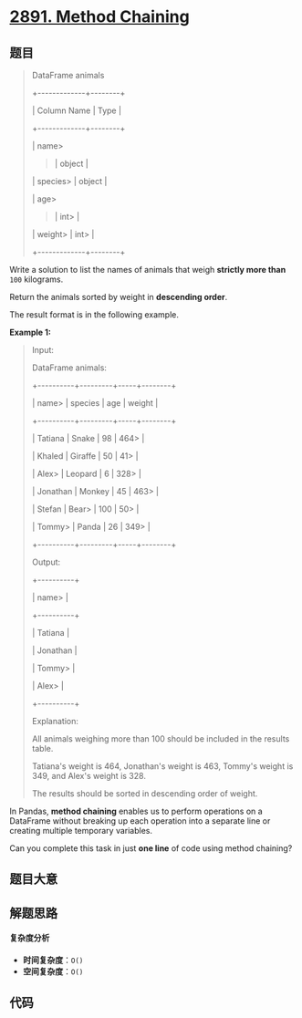 # [2891. Method Chaining](https://leetcode.com/problems/method-chaining/)

## 题目

> DataFrame animals
>
> +-------------+--------+
>
> | Column Name | Type |
>
> +-------------+--------+
>
> | name>
>
> > | object |
>
> | species>
> | object |
>
> | age>
>
> > | int>
> > |
>
> | weight>
> | int>
> |
>
> +-------------+--------+

Write a solution to list the names of animals that weigh **strictly more
than** `100` kilograms.

Return the animals sorted by weight in **descending order**.

The result format is in the following example.

**Example 1:**

> Input:
>
> DataFrame animals:
>
> +----------+---------+-----+--------+
>
> | name>
> | species | age | weight |
>
> +----------+---------+-----+--------+
>
> | Tatiana | Snake | 98 | 464>
> |
>
> | Khaled | Giraffe | 50 | 41>
> |
>
> | Alex>
> | Leopard | 6 | 328>
> |
>
> | Jonathan | Monkey | 45 | 463>
> |
>
> | Stefan | Bear>
> | 100 | 50>
> |
>
> | Tommy>
> | Panda | 26 | 349>
> |
>
> +----------+---------+-----+--------+
>
> Output:
>
> +----------+
>
> | name>
> |
>
> +----------+
>
> | Tatiana |
>
> | Jonathan |
>
> | Tommy>
> |
>
> | Alex>
> |
>
> +----------+
>
> Explanation:
>
> All animals weighing more than 100 should be included in the results table.
>
> Tatiana's weight is 464, Jonathan's weight is 463, Tommy's weight is 349, and Alex's weight is 328.
>
> The results should be sorted in descending order of weight.

In Pandas, **method chaining** enables us to perform operations on a DataFrame
without breaking up each operation into a separate line or creating multiple
temporary variables.

Can you complete this task in just **one line** of code using method chaining?

## 题目大意

## 解题思路

#### 复杂度分析

- **时间复杂度**：`O()`
- **空间复杂度**：`O()`

## 代码

```javascript

```
